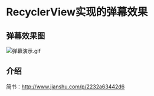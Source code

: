# RecyclerView实现的弹幕效果

## 弹幕效果图
![弹幕演示.gif](http://upload-images.jianshu.io/upload_images/1552955-f1c1a034d754a7a9.gif?imageMogr2/auto-orient/strip)

## 介绍
简书：http://www.jianshu.com/p/2232a63442d6
